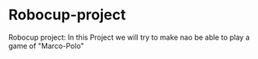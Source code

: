 # Robocup-project
Robocup project:
In this Project we will try to make nao be able to play a game of "Marco-Polo"
